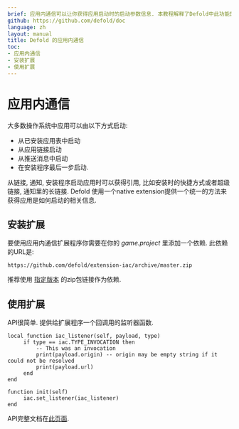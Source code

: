 ```yaml
---
brief: 应用内通信可以让你获得应用启动时的启动参数信息. 本教程解释了Defold中此功能的API.
github: https://github.com/defold/doc
language: zh
layout: manual
title: Defold 的应用内通信
toc:
- 应用内通信
- 安装扩展
- 使用扩展
---
```


# 应用内通信

大多数操作系统中应用可以由以下方式启动:

* 从已安装应用表中启动
* 从应用链接启动
* 从推送消息中启动
* 在安装程序最后一步启动.

从链接, 通知, 安装程序启动应用时可以获得引用, 比如安装时的快捷方式或者超级链接, 通知里的长链接. Defold 使用一个native extension提供一个统一的方法来获得应用是如何启动的相关信息.

## 安装扩展

要使用应用内通信扩展程序你需要在你的 *game.project* 里添加一个依赖. 此依赖的URL是:
```
https://github.com/defold/extension-iac/archive/master.zip
```

推荐使用 [指定版本](https://github.com/defold/extension-iac/releases) 的zip包链接作为依赖.

## 使用扩展

API很简单. 提供给扩展程序一个回调用的监听器函数.

```
local function iac_listener(self, payload, type)
     if type == iac.TYPE_INVOCATION then
         -- This was an invocation
         print(payload.origin) -- origin may be empty string if it could not be resolved
         print(payload.url)
     end
end

function init(self)
     iac.set_listener(iac_listener)
end
```

API完整文档在[此页面](https://defold.github.io/extension-iac/).